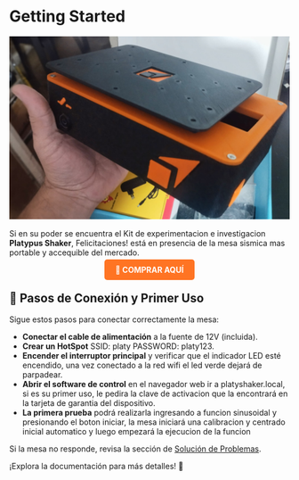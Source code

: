 # Getting Started

![Descripción de la imagen](images/shaker1.jpg)

Si en su poder se encuentra el Kit de experimentacion e investigacion **Platypus Shaker**, Felicitaciones! está en presencia de la mesa sismica mas portable y accequible del mercado.

<div align="center">
    <a href="ventas" style="background-color:rgb(255, 116, 35); color: white; padding: 10px 20px; text-decoration: none; font-weight: bold; border-radius: 5px;">
        🛒 COMPRAR AQUÍ
    </a>
</div>


## 🔌 Pasos de Conexión y Primer Uso
Sigue estos pasos para conectar correctamente la mesa:

- **Conectar el cable de alimentación** a la fuente de 12V (incluida).
- **Crear un HotSpot** SSID: platy PASSWORD: platy123.
- **Encender el interruptor principal** y verificar que el indicador LED esté encendido, una vez conectado a la red wifi el led verde dejará de parpadear.
- **Abrir el software de control** en el navegador web ir a platyshaker.local, si es su primer uso, le pedira la clave de activacion que la encontrará en la tarjeta de garantia del dispositivo.
- **La primera prueba** podrá realizarla ingresando a funcion sinusoidal y presionando el boton iniciar, la mesa iniciará una calibracion y centrado inicial automatico y luego empezará la ejecucion de la funcion 

Si la mesa no responde, revisa la sección de [Solución de Problemas](mantenimiento.md).

¡Explora la documentación para más detalles! 🚀
